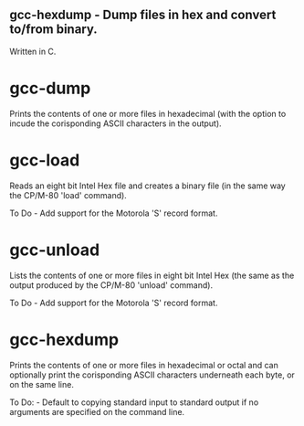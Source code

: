 ## gcc-hexdump - Dump files in hex and convert to/from binary.

Written in C.   

# gcc-dump

   Prints the contents of one or more files in hexadecimal (with the option
   to incude the corisponding ASCII characters in the output).
   
# gcc-load

   Reads an eight bit Intel Hex file and creates a binary file (in the same
   way the CP/M-80 'load' command).
   
   To Do             -  Add support for the Motorola 'S' record format.

# gcc-unload

   Lists the contents of one or more files in eight bit Intel Hex (the same
   as the output produced by the  CP/M-80  'unload' command).
   
   To Do             -  Add support for the Motorola 'S' record format.
   
# gcc-hexdump
   
   Prints the contents of one or more files in hexadecimal or octal and can
   optionally print the corisponding ASCII characters underneath each byte,
   or on the same line.
   
   To Do:            - Default to copying standard input to standard output
                       if no arguments are specified on the command line.
   

